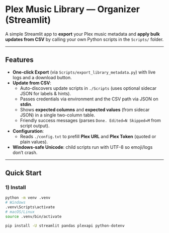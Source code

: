 # Plex Music Library — Organizer (Streamlit)

A simple Streamlit app to **export** your Plex music metadata and **apply bulk updates from CSV** by calling your own Python scripts in the `Scripts/` folder.

---

## Features

- **One-click Export** (via `Scripts/export_library_metadata.py`) with live logs and a download button.
- **Update from CSV**:
  - Auto-discovers update scripts in `./Scripts` (uses optional sidecar JSON for labels & hints).
  - Passes credentials via environment and the CSV path via JSON on **stdin**.
  - Shows **expected columns** and **expected values** (from sidecar JSON) in a single two-column table.
  - Friendly success messages (parses `Done. Edited=N Skipped=M` from script output).
- **Configuration**:
  - Reads `./config.txt` to prefill **Plex URL** and **Plex Token** (quoted or plain values).
- **Windows-safe Unicode**: child scripts run with UTF-8 so emoji/logs don’t crash.

---

## Quick Start

### 1) Install

```bash
python -m venv .venv
# Windows
.venv\Scripts\activate
# macOS/Linux
source .venv/bin/activate

pip install -U streamlit pandas plexapi python-dotenv
